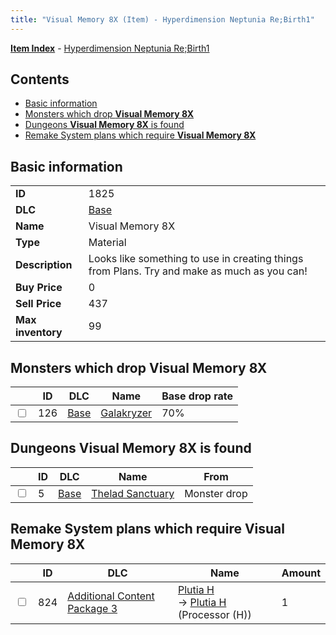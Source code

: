```yaml
---
title: "Visual Memory 8X (Item) - Hyperdimension Neptunia Re;Birth1"
---
```


[**Item Index**](/neptunia/rb1/item/index.html) - [Hyperdimension Neptunia Re;Birth1](/neptunia/rb1)

## Contents

- [Basic information](#basic-information)
- [Monsters which drop **Visual Memory 8X**](#monsters-which-drop-visual-memory-8x)
- [Dungeons **Visual Memory 8X** is found](#dungeons-visual-memory-8x-is-found)
- [Remake System plans which require **Visual Memory 8X**](#remake-system-plans-which-require-visual-memory-8x)

## Basic information

|   |   |
| -- | -- |
| **ID** | 1825 |
| **DLC** | [Base](/neptunia/rb1/dlc/1-base.html) |
| **Name** | Visual Memory 8X |
| **Type** | Material |
| **Description** | Looks like something to use in creating things from Plans. Try and make as much as you can! |
| **Buy Price** | 0 |
| **Sell Price** | 437 |
| **Max inventory** | 99 |

## Monsters which drop **Visual Memory 8X**

|    | ID | DLC | Name | Base drop rate |
| -- | -- | --- | ---- | -------------- |
| <input type="checkbox" id="rb1-monster-1-126" class="trackbox" /> | 126 | [Base](/neptunia/rb1/dlc/1-base.html) | [Galakryzer](/neptunia/rb1/monster/1-126-galakryzer.html) | 70% |

## Dungeons **Visual Memory 8X** is found

|    | ID | DLC | Name | From |
| -- | -- | --- | ---- | ---- |
| <input type="checkbox" id="rb1-dungeon-1-5" class="trackbox" /> | 5 | [Base](/neptunia/rb1/dlc/1-base.html) | [Thelad Sanctuary](/neptunia/rb1/dungeon/1-5-thelad-sanctuary.html) | Monster drop |

## Remake System plans which require **Visual Memory 8X**

|    | ID | DLC | Name | Amount |
| -- | -- | --- | ---- | ------ |
| <input type="checkbox" id="rb1-remake-12-824" class="trackbox" /> | 824 | [Additional Content Package 3](/neptunia/rb1/dlc/12-pack3.html) | [Plutia H](/neptunia/rb1/remake/12-824-plutia-h.html)<br />→ [Plutia H](/neptunia/rb1/item/12-4075-plutia-h.html) (Processor (H)) | 1 |